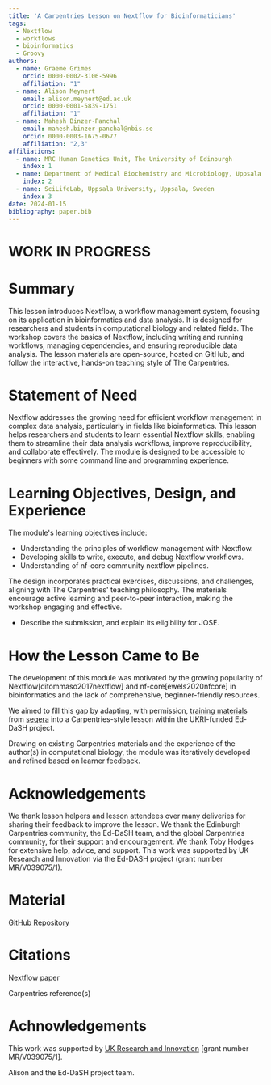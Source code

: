 ```yaml
---
title: 'A Carpentries Lesson on Nextflow for Bioinformaticians'
tags:
  - Nextflow
  - workflows
  - bioinformatics
  - Groovy
authors:
  - name: Graeme Grimes
    orcid: 0000-0002-3106-5996
    affiliation: "1"
  - name: Alison Meynert
    email: alison.meynert@ed.ac.uk
    orcid: 0000-0001-5839-1751
    affiliation: "1"
  - name: Mahesh Binzer-Panchal
    email: mahesh.binzer-panchal@nbis.se
    orcid: 0000-0003-1675-0677
    affiliation: "2,3"
affiliations:
  - name: MRC Human Genetics Unit, The University of Edinburgh
    index: 1
  - name: Department of Medical Biochemistry and Microbiology, Uppsala University, Uppsala, Sweden
    index: 2
  - name: SciLifeLab, Uppsala University, Uppsala, Sweden
    index: 3
date: 2024-01-15
bibliography: paper.bib
---
```


# WORK IN PROGRESS

# Summary

This lesson introduces Nextflow, a workflow management system, focusing on its application in bioinformatics and data analysis. It is designed for researchers and students in computational biology and related fields. The workshop covers the basics of Nextflow, including writing and running workflows, managing dependencies, and ensuring reproducible data analysis. The lesson materials are open-source, hosted on GitHub, and follow the interactive, hands-on teaching style of The Carpentries.

# Statement of Need

<!-- explain how the submitted artifacts contribute to computationally enabled teaching and learning, and describing how they might be adopted by others. -->

Nextflow addresses the growing need for efficient workflow management in complex data analysis, particularly in fields like bioinformatics. This lesson helps researchers and students to learn essential Nextflow skills, enabling them to streamline their data analysis workflows, improve reproducibility, and collaborate effectively. The module is designed to be accessible to beginners with some command line and programming experience.



<!--  describe the learning objectives, content, instructional design, and experience of use in teaching and learning situations. -->

# Learning Objectives, Design, and Experience

The module's learning objectives include:

- Understanding the principles of workflow management with Nextflow.
- Developing skills to write, execute, and debug Nextflow workflows.
- Understanding of nf-core community nextflow pipelines.


The design incorporates practical exercises, discussions, and challenges, aligning with The Carpentries' teaching philosophy. The materials encourage active learning and peer-to-peer interaction, making the workshop engaging and effective.



* Describe the submission, and explain its eligibility for JOSE.



<!-- Tell us the “story” of the project: how did it come to be? -->

# How the Lesson Came to Be

The development of this module was motivated by the growing popularity of Nextflow[ditommaso2017nextflow] and nf-core[ewels2020nfcore] in bioinformatics and the lack of comprehensive, beginner-friendly resources.

We aimed to fill this gap by adapting, with permission, [training materials](https://github.com/seqeralabs/nextflow-tutorial) from [seqera](https://seqera.io) into a Carpentries-style lesson within the UKRI-funded Ed-DaSH project.

Drawing on existing Carpentries materials and the experience of the author(s) in computational biology, the module was iteratively developed and refined based on learner feedback.

# Acknowledgements

We thank lesson helpers and lesson attendees over many deliveries for sharing their feedback to improve the lesson.
We thank the Edinburgh Carpentries community, the Ed-DaSH team, and the global Carpentries community, for their support and encouragement.
We thank Toby Hodges for extensive help, advice, and support.
This work was supported by UK Research and Innovation via the Ed-DASH project (grant number MR/V039075/1).

<!-- Cite key references, including a link to the open archive of the sofware or the learning module. -->

# Material

[GitHub Repository](https://github.com/carpentries-incubator/workflows-nextflow)

# Citations

Nextflow paper

Carpentries reference(s)

# Achnowledgements

This work was supported by [UK Research and Innovation](https://www.ukri.org/) [grant number MR/V039075/1].

Alison and the Ed-DaSH project team.

